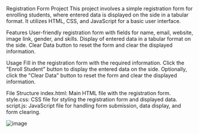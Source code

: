 Registration Form Project
This project involves a simple registration form for enrolling students, where entered data is displayed on the side in a tabular format. It utilizes HTML, CSS, and JavaScript for a basic user interface.

Features
User-friendly registration form with fields for name, email, website, image link, gender, and skills.
Display of entered data in a tabular format on the side.
Clear Data button to reset the form and clear the displayed information.

Usage
Fill in the registration form with the required information.
Click the "Enroll Student" button to display the entered data on the side.
Optionally, click the "Clear Data" button to reset the form and clear the displayed information.

File Structure
index.html: Main HTML file with the registration form.
style.css: CSS file for styling the registration form and displayed data.
script.js: JavaScript file for handling form submission, data display, and form clearing.

![image](https://github.com/Kirtika2227/LGMVIP-Web-Task-3/assets/136061745/ff045ba9-a318-4921-8314-2827742e5204)
